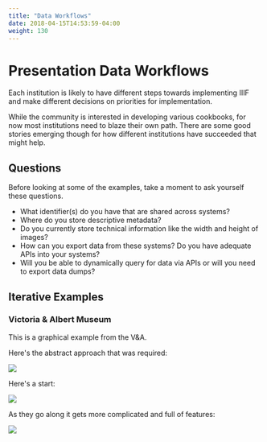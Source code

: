 ```yaml
---
title: "Data Workflows"
date: 2018-04-15T14:53:59-04:00
weight: 130
---
```


# Presentation Data Workflows

Each institution is likely to have different steps towards implementing IIIF and make different decisions on priorities for implementation.

While the community is interested in developing various cookbooks, for now most institutions need to blaze their own path. There are some good stories emerging though for how different institutions have succeeded that might help.
<!-- #backlog:0 Are there any cookbooks that exist now? -->

## Questions

Before looking at some of the examples, take a moment to ask yourself these questions.

- What identifier(s) do you have that are shared across systems?
- Where do you store descriptive metadata?
- Do you currently store technical information like the width and height of images?
- How can you export data from these systems? Do you have adequate APIs into your systems?
- Will you be able to dynamically query for data via APIs or will you need to export data dumps?

<!-- #backlog:30 Maybe this is already covered: Show how different types of data that might be coming from different systems get mapped into IIIF. Talk about how to approach that mapping and automating output of manifests. -->

## Iterative Examples

### Victoria &amp; Albert Museum

This is a graphical example from the V&A.

Here's the abstract approach that was required:

![](/images/va-iterative-integration-overview.png)

Here's a start:

![](/images/va-iterative-integration-step1.png)

As they go along it gets more complicated and full of features:

![](/images/va-iterative-integration-step2.png)
